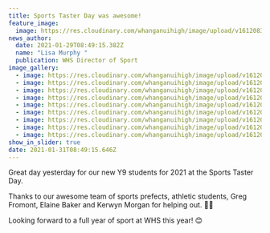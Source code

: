 ```yaml
---
title: Sports Taster Day was awesome!
feature_image:
  image: https://res.cloudinary.com/whanganuihigh/image/upload/v1612083611/News/Sports_Taster_Day_1.jpg
news_author:
  date: 2021-01-29T08:49:15.382Z
  name: "Lisa Murphy "
  publication: WHS Director of Sport
image_gallery:
  - image: https://res.cloudinary.com/whanganuihigh/image/upload/v1612085349/News/Sports_Taster_Day_2.jpg
  - image: https://res.cloudinary.com/whanganuihigh/image/upload/v1612085375/News/Sports_Taster_Day_3.jpg
  - image: https://res.cloudinary.com/whanganuihigh/image/upload/v1612085408/News/Sports_Taster_Day_4.jpg
  - image: https://res.cloudinary.com/whanganuihigh/image/upload/v1612085428/News/Sports_Taster_Day_5.jpg
  - image: https://res.cloudinary.com/whanganuihigh/image/upload/v1612085447/News/Sports_Taster_Day_6.jpg
  - image: https://res.cloudinary.com/whanganuihigh/image/upload/v1612085470/News/Sports_Taster_Day_7.jpg
  - image: https://res.cloudinary.com/whanganuihigh/image/upload/v1612085489/News/Sports_Taster_Day_8.jpg
  - image: https://res.cloudinary.com/whanganuihigh/image/upload/v1612085525/News/Sports_Taster_Day_9.jpg
  - image: https://res.cloudinary.com/whanganuihigh/image/upload/v1612085553/News/Sports_Taster_Day_10.jpg
show_in_slider: true
date: 2021-01-31T08:49:15.646Z
---
```

Great day yesterday for our new Y9 students for 2021 at the Sports Taster Day. 

Thanks to our awesome team of sports prefects, athletic students, Greg Fromont, Elaine Baker and Kerwyn Morgan for helping out. 💚💛

Looking forward to a full year of sport at WHS this year! 😊